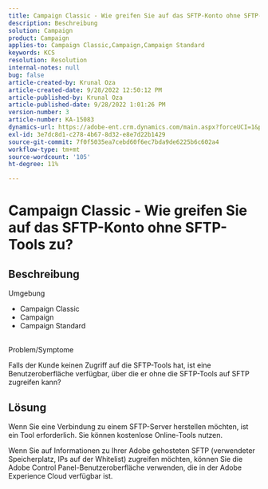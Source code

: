 ```yaml
---
title: Campaign Classic - Wie greifen Sie auf das SFTP-Konto ohne SFTP-Tools zu?
description: Beschreibung
solution: Campaign
product: Campaign
applies-to: Campaign Classic,Campaign,Campaign Standard
keywords: KCS
resolution: Resolution
internal-notes: null
bug: false
article-created-by: Krunal Oza
article-created-date: 9/28/2022 12:50:12 PM
article-published-by: Krunal Oza
article-published-date: 9/28/2022 1:01:26 PM
version-number: 3
article-number: KA-15083
dynamics-url: https://adobe-ent.crm.dynamics.com/main.aspx?forceUCI=1&pagetype=entityrecord&etn=knowledgearticle&id=8537a612-2c3f-ed11-9db1-000d3a5c1bcc
exl-id: 3e7dc8d1-c278-4b67-8d32-e8e7d22b1429
source-git-commit: 7f0f5035ea7cebd60f6ec7bda9de6225b6c602a4
workflow-type: tm+mt
source-wordcount: '105'
ht-degree: 11%

---
```


# Campaign Classic - Wie greifen Sie auf das SFTP-Konto ohne SFTP-Tools zu?

## Beschreibung

Umgebung

- Campaign Classic
- Campaign
- Campaign Standard

<br>Problem/Symptome<br>

Falls der Kunde keinen Zugriff auf die SFTP-Tools hat, ist eine Benutzeroberfläche verfügbar, über die er ohne die SFTP-Tools auf SFTP zugreifen kann?

## Lösung

Wenn Sie eine Verbindung zu einem SFTP-Server herstellen möchten, ist ein Tool erforderlich. Sie können kostenlose Online-Tools nutzen.

Wenn Sie auf Informationen zu Ihrer Adobe gehosteten SFTP (verwendeter Speicherplatz, IPs auf der Whitelist) zugreifen möchten, können Sie die Adobe Control Panel-Benutzeroberfläche verwenden, die in der Adobe Experience Cloud verfügbar ist.
